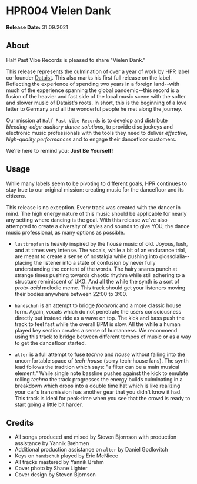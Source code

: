 # HPR004 Vielen Dank

**Release Date:** 31.09.2021

## About
Half Past Vibe Records is pleased to share "Vielen Dank."

This release represents the culmination of over a year of work by HPR label co-founder [Dataist](https://mixcloud.com/dataist). This also marks his first full release on the label. Reflecting the experience of spending two years in a foreign land--with much of the experience spanning the global pandemic--this record is a fusion of the heavier and fast side of the local music scene with the softer and slower music of Dataist's roots. In short, this is the beginning of a love letter to Germany and all the wonderful people he met along the journey.

Our mission at `Half Past Vibe Records` is to develop and distribute *bleeding-edge auditory dance solutions*, to provide disc jockeys and electronic music professionals with the tools they need to deliver *effective, high-quality performances* and to engage their dancefloor customers.

We're here to remind you: **Just Be Yourself!**

## Usage
While many labels seem to be pivoting to different goals, HPR continues to stay true to our original mission: creating music for the dancefloor and its citizens.

This release is no exception. Every track was created with the dancer in mind. The high energy nature of this music should be applicable for nearly any setting where dancing is the goal. With this release we've also attempted to create a diversity of styles and sounds to give YOU, the dance music professional, as many options as possible.

* `lusttropfen` is heavily inspired by the house music of old. Joyous, lush, and at times very intense. The vocals, while a bit of an endurance trial, are meant to create a sense of nostalgia while pushing into glossolalia--placing the listener into a state of confusion by never fully understanding the content of the words. The hairy snares punch at strange times pushing towards chaotic rhythm while still adhering to a structure reminiscent of UKG. And all the while the synth is a sort of *proto-acid* melodic meme. This track should get your listeners moving their bodies anywhere between 22:00 to 3:00. 

* `handschuh` is an attempt to bridge *footwork* and a more classic house form. Again, vocals which do not penetrate the users consciousness directly but instead ride as a wave on top. The kick and bass push the track to feel fast while the overall BPM is slow. All the while a human played key section creates a sense of humanness. We recommend using this track to bridge between different tempos of music or as a way to get the dancefloor started.

* `alter` is a full attempt to fuse *techno* and *house* without falling into the uncomfortable space of *tech-house* (sorry tech-house fans). The synth lead follows the tradition which says: "a filter can be a main musical element." While single note bassline pushes against the kick to emulate rolling *techno* the track progresses the energy builds culminating in a breakdown which drops into a double time hat which is like realizing your car's transmission has another gear that you didn't know it had. This track is ideal for peak-time when you see that the crowd is ready to start going a little bit harder.

## Credits
* All songs produced and mixed by Steven Bjornson with production assistance by Yannik Brehmen
* Additional production assistance on `alter` by Daniel Godlovitch
* Keys on `handschuh` played by Eric McNiece
* All tracks mastered by Yannik Brehm
* Cover photo by Shane Lighter
* Cover design by Steven Bjornson
